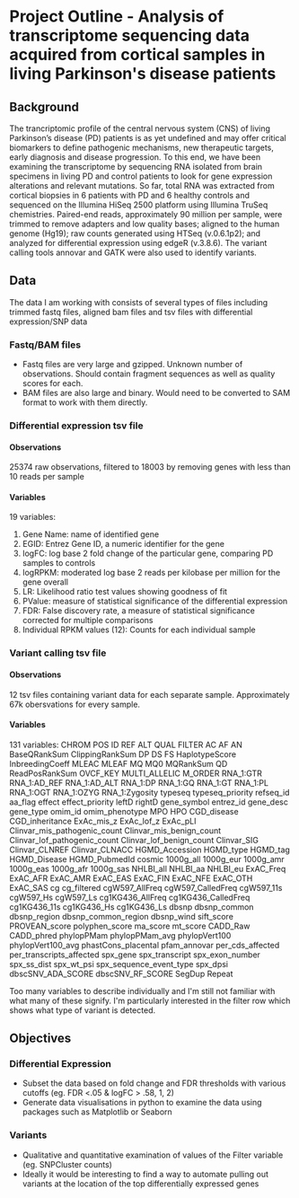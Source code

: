 # Project Outline - Analysis of transcriptome sequencing  data acquired from cortical samples in living Parkinson's disease patients
## Background
The trancriptomic profile of the central nervous system (CNS) of living Parkinson’s disease (PD) patients is as yet undefined and may offer critical biomarkers to define pathogenic mechanisms, new therapeutic targets, early diagnosis and disease progression. To this end, we have been examining the transcriptome by sequencing RNA isolated from brain specimens in living PD and control patients to look for gene expression alterations and relevant mutations. So far, total RNA was extracted from cortical biopsies in 6 patients with PD and 6 healthy controls and sequenced on the Illumina HiSeq 2500 platform using Illumina TruSeq chemistries. Paired-end reads, approximately 90 million per sample, were trimmed to remove adapters and low quality bases; aligned to the human genome (Hg19); raw counts generated using HTSeq (v.0.6.1p2); and analyzed for differential expression using edgeR (v.3.8.6). The variant calling tools annovar and GATK were also used to identify variants. 

## Data
The data I am working with consists of several types of files including trimmed fastq files, aligned bam files and tsv files with differential expression/SNP data

### Fastq/BAM files
- Fastq files are very large and gzipped. Unknown number of observations. Should contain fragment sequences as well as quality scores for each.
- BAM files are also large and binary. Would need to be converted to SAM format to work with them directly.

### Differential expression tsv file
#### Observations
25374 raw observations, filtered to 18003 by removing genes with less than 10 reads per sample
#### Variables
19 variables:
1. Gene Name: name of identified gene
2. EGID: Entrez Gene ID, a numeric identifier for the gene
3. logFC: log base 2 fold change of the particular gene, comparing PD samples to controls
4. logRPKM: moderated log base 2 reads per kilobase per million for the gene overall
5. LR: Likelihood ratio test values showing goodness of fit
6. PValue: measure of statistical significance of the differential expression
7. FDR: False discovery rate, a measure of statistical significance corrected for multiple comparisons
8. Individual RPKM values (12): Counts for each individual sample

### Variant calling tsv file
#### Observations
12 tsv files containing variant data for each separate sample. Approximately 67k obersvations for every sample.
#### Variables
131 variables:
CHROM	POS	ID	REF	ALT	QUAL	FILTER	AC	AF	AN	BaseQRankSum	ClippingRankSum	DP	DS	FS	HaplotypeScore	InbreedingCoeff	MLEAC	MLEAF	MQ	MQ0	MQRankSum	QD	ReadPosRankSum	OVCF_KEY	MULTI_ALLELIC	M_ORDER	RNA_1:GTR	RNA_1:AD_REF	RNA_1:AD_ALT	RNA_1:DP	RNA_1:GQ	RNA_1:GT	RNA_1:PL	RNA_1:OGT	RNA_1:OZYG	RNA_1:Zygosity	typeseq	typeseq_priority	refseq_id	aa_flag	effect	effect_priority	leftD	rightD	gene_symbol	entrez_id	gene_desc	gene_type	omim_id	omim_phenotype	MPO	HPO	CGD_disease	CGD_inheritance	ExAc_mis_z	ExAc_lof_z	ExAc_pLI	Clinvar_mis_pathogenic_count	Clinvar_mis_benign_count	Clinvar_lof_pathogenic_count	Clinvar_lof_benign_count	Clinvar_SIG	Clinvar_CLNREF	Clinvar_CLNACC	HGMD_Accession	HGMD_type	HGMD_tag	HGMD_Disease	HGMD_PubmedId	cosmic	1000g_all	1000g_eur	1000g_amr	1000g_eas	1000g_afr	1000g_sas	NHLBI_all	NHLBI_aa	NHLBI_eu	ExAC_Freq	ExAC_AFR	ExAC_AMR	ExAC_EAS	ExAC_FIN	ExAC_NFE	ExAC_OTH	ExAC_SAS	cg	cg_filtered	cgW597_AllFreq	cgW597_CalledFreq	cgW597_11s	cgW597_Hs	cgW597_Ls	cg1KG436_AllFreq	cg1KG436_CalledFreq	cg1KG436_11s	cg1KG436_Hs	cg1KG436_Ls	dbsnp	dbsnp_common	dbsnp_region	dbsnp_common_region	dbsnp_wind	sift_score	PROVEAN_score	polyphen_score	ma_score	mt_score	CADD_Raw	CADD_phred	phylopPMam	phylopPMam_avg	phylopVert100	phylopVert100_avg	phastCons_placental	pfam_annovar	per_cds_affected	per_transcripts_affected	spx_gene	spx_transcript	spx_exon_number	spx_ss_dist	spx_wt_psi	spx_sequence_event_type	spx_dpsi	dbscSNV_ADA_SCORE	dbscSNV_RF_SCORE	SegDup	Repeat

Too many variables to describe individually and I'm still not familiar with what many of these signify. I'm particularly interested in the filter row which shows what type of variant is detected. 

## Objectives
### Differential Expression
 - Subset the data based on fold change and FDR thresholds with various cutoffs (eg. FDR <.05 & logFC > .58, 1, 2)
 - Generate data visualisations in python to examine the data using packages such as Matplotlib or Seaborn

### Variants
- Qualitative and quantitative examination of values of the Filter variable (eg. SNPCluster counts)
- Ideally it would be interesting to find a way to automate pulling out variants at the location of the top differentially expressed genes 
